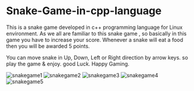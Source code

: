 # Snake-Game-in-cpp-language
This is a snake game developed in c++ programming  language for Linux environment.
As we all are familiar to this snake game , so basically in this game you have to increase your score.
Whenever a snake will eat a food then you will be awarded 5 points.

You can move snake in Up, Down, Left or Right direction by arrow keys.
so play the game & enjoy.
good Luck.
Happy Gaming.






![snakegame1](https://user-images.githubusercontent.com/26687042/44748191-c82b6d00-ab2c-11e8-9d6b-5c68f71b6d58.png)
![snakegame2](https://user-images.githubusercontent.com/26687042/44748193-ca8dc700-ab2c-11e8-8632-d2d6575df056.png)
![snakegame3](https://user-images.githubusercontent.com/26687042/44748198-cc578a80-ab2c-11e8-9bc5-1d6dc56e7cee.png)
![snakegame4](https://user-images.githubusercontent.com/26687042/44748203-ceb9e480-ab2c-11e8-925c-12b6c40cb374.png)
![snakegame5](https://user-images.githubusercontent.com/26687042/44748207-d083a800-ab2c-11e8-95d2-fbece960585c.png)

